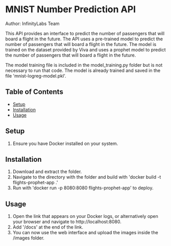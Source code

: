 # MNIST Number Prediction API

Author: InfinityLabs Team

This API provides an interface to predict the number of passengers that will board a flight in the future. The API uses a pre-trained model to predict the number of passengers that will board a flight in the future. The model is trained on the dataset provided by Viva and uses a prophet model to predict the number of passengers that will board a flight in the future.

The model training file is included in the model_training.py folder but is not necessary to run that code. The model is already trained and saved in the file 'mnist-logreg-model.pkl'.

## Table of Contents

- [Setup](#setup)
- [Installation](#installation)
- [Usage](#usage)

## Setup
1. Ensure you have Docker installed on your system.

## Installation

1. Download and extract the folder.
2. Navigate to the directory with the folder and build with 'docker build -t flights-prophet-app .'
3. Run with 'docker run -p 8080:8080 flights-prophet-app' to deploy.

## Usage

1. Open the link that appears on your Docker logs, or alternatively open your browser and navigate to http://localhost:8080.
2. Add '/docs' at the end of the link.
3. You can now use the web interface and upload the images inside the /images folder.